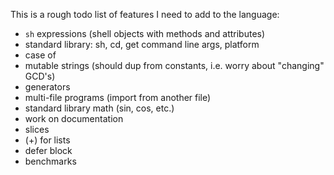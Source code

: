 
This is a rough todo list of features I need to add to the language:

* `sh` expressions (shell objects with methods and attributes)
* standard library: sh, cd, get command line args, platform
* case of
* mutable strings (should dup from constants, i.e. worry about "changing" GCD's)
* generators
* multi-file programs (import from another file)
* standard library math (sin, cos, etc.)
* work on documentation
* slices
* (+) for lists
* defer block
* benchmarks

